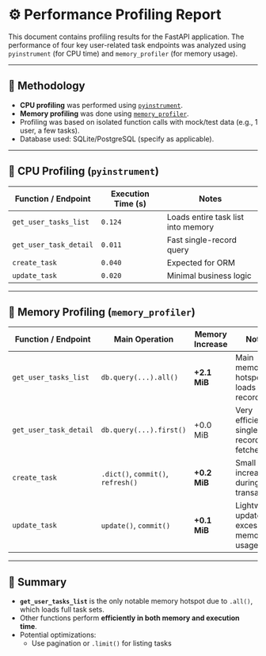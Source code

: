 # ⚙️ Performance Profiling Report

This document contains profiling results for the FastAPI application. The performance of four key user-related task endpoints was analyzed using `pyinstrument` (for CPU time) and `memory_profiler` (for memory usage).

---

## 📐 Methodology

- **CPU profiling** was performed using [`pyinstrument`](https://github.com/joerick/pyinstrument).
- **Memory profiling** was done using [`memory_profiler`](https://pypi.org/project/memory-profiler/).
- Profiling was based on isolated function calls with mock/test data (e.g., 1 user, a few tasks).
- Database used: SQLite/PostgreSQL (specify as applicable).

---

## 🧠 CPU Profiling (`pyinstrument`)

| Function / Endpoint         | Execution Time (s) | Notes                             |
|----------------------------|--------------------|------------------------------------|
| `get_user_tasks_list`      | `0.124`            | Loads entire task list into memory |
| `get_user_task_detail`     | `0.011`            | Fast single-record query           |
| `create_task`              | `0.040`            | Expected for ORM                   |
| `update_task`              | `0.020`            | Minimal business logic             |

---

## 🧠 Memory Profiling (`memory_profiler`)

| Function / Endpoint         | Main Operation                    | Memory Increase | Notes                                          |
|-----------------------------|-----------------------------------|------------------|------------------------------------------------|
| `get_user_tasks_list`       | `db.query(...).all()`             | **+2.1 MiB**     | Main memory hotspot — loads many records       |
| `get_user_task_detail`      | `db.query(...).first()`           | +0.0 MiB         | Very efficient, single record fetched          |
| `create_task`               | `.dict()`, `commit()`, `refresh()`| **+0.2 MiB**     | Small increase during transaction              |
| `update_task`               | `update()`, `commit()`            | **+0.1 MiB**     | Lightweight update; no excessive memory usage  |

---

## 🔎 Summary

- **`get_user_tasks_list`** is the only notable memory hotspot due to `.all()`, which loads full task sets.
- Other functions perform **efficiently in both memory and execution time**.
- Potential optimizations:
  - Use pagination or `.limit()` for listing tasks

